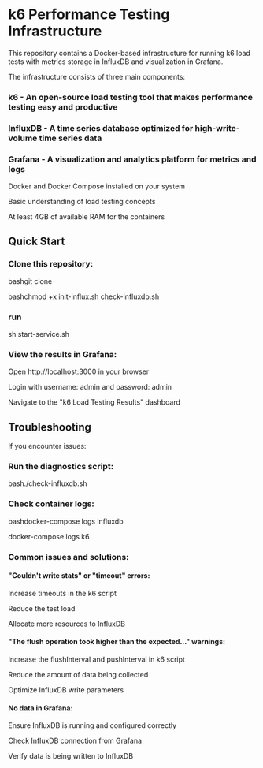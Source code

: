 
# k6 Performance Testing Infrastructure
This repository contains a Docker-based infrastructure for running k6 load tests with metrics storage in InfluxDB and visualization in Grafana.

The infrastructure consists of three main components:

### k6 - An open-source load testing tool that makes performance testing easy and productive
### InfluxDB - A time series database optimized for high-write-volume time series data
### Grafana - A visualization and analytics platform for metrics and logs


Docker and Docker Compose installed on your system

Basic understanding of load testing concepts

At least 4GB of available RAM for the containers


## Quick Start
### Clone this repository:

bashgit clone <repository-url>

bashchmod +x init-influx.sh check-influxdb.sh

### run
sh start-service.sh

### View the results in Grafana:

Open http://localhost:3000 in your browser

Login with username: admin and password: admin

Navigate to the "k6 Load Testing Results" dashboard


## Troubleshooting
If you encounter issues:

### Run the diagnostics script:

bash./check-influxdb.sh

### Check container logs:

bashdocker-compose logs influxdb

docker-compose logs k6

### Common issues and solutions:

#### "Couldn't write stats" or "timeout" errors:

Increase timeouts in the k6 script

Reduce the test load

Allocate more resources to InfluxDB


#### "The flush operation took higher than the expected..." warnings:

Increase the flushInterval and pushInterval in k6 script

Reduce the amount of data being collected

Optimize InfluxDB write parameters


#### No data in Grafana:

Ensure InfluxDB is running and configured correctly

Check InfluxDB connection from Grafana

Verify data is being written to InfluxDB




